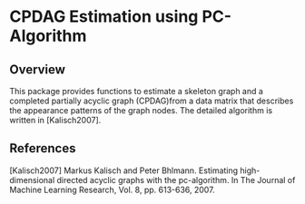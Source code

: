 # CPDAG Estimation using PC-Algorithm

## Overview

This package provides functions to estimate a skeleton graph and a
completed partially acyclic graph (CPDAG)from a data matrix that
describes the appearance patterns of the graph nodes.  The detailed
algorithm is written in [Kalisch2007].

## References

[Kalisch2007] Markus Kalisch and Peter Bhlmann. Estimating
high-dimensional directed acyclic graphs with the pc-algorithm. In The
Journal of Machine Learning Research, Vol. 8, pp. 613-636, 2007.
